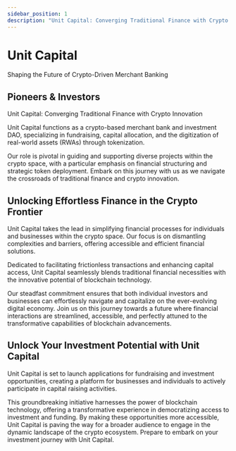 ```yaml
---
sidebar_position: 1
description: "Unit Capital: Converging Traditional Finance with Crypto Innovation"
---
```


# Unit Capital

Shaping the Future of Crypto-Driven Merchant Banking

## Pioneers & Investors

Unit Capital: Converging Traditional Finance with Crypto Innovation

Unit Capital functions as a crypto-based merchant bank and investment DAO, specializing in fundraising, capital allocation, and the digitization of real-world assets (RWAs) through tokenization.

Our role is pivotal in guiding and supporting diverse projects within the crypto space, with a particular emphasis on financial structuring and strategic token deployment.
Embark on this journey with us as we navigate the crossroads of traditional finance and crypto innovation.

## Unlocking Effortless Finance in the Crypto Frontier

Unit Capital takes the lead in simplifying financial processes for individuals and businesses within the crypto space. Our focus is on dismantling complexities and barriers, offering accessible and efficient financial solutions.

Dedicated to facilitating frictionless transactions and enhancing capital access, Unit Capital seamlessly blends traditional financial necessities with the innovative potential of blockchain technology.

Our steadfast commitment ensures that both individual investors and businesses can effortlessly navigate and capitalize on the ever-evolving digital economy.
Join us on this journey towards a future where financial interactions are streamlined, accessible, and perfectly attuned to the transformative capabilities of blockchain advancements.

## Unlock Your Investment Potential with Unit Capital

Unit Capital is set to launch applications for fundraising and investment opportunities, creating a platform for businesses and individuals to actively participate in capital raising activities.

This groundbreaking initiative harnesses the power of blockchain technology, offering a transformative experience in democratizing access to investment and funding.
By making these opportunities more accessible, Unit Capital is paving the way for a broader audience to engage in the dynamic landscape of the crypto ecosystem.
Prepare to embark on your investment journey with Unit Capital.
